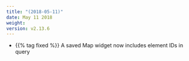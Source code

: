 ```yaml
---
title: "(2018-05-11)"
date: May 11 2018
weight:
version: v2.13.6
---
```


- {{% tag fixed %}}  A saved Map widget now includes element IDs in query

